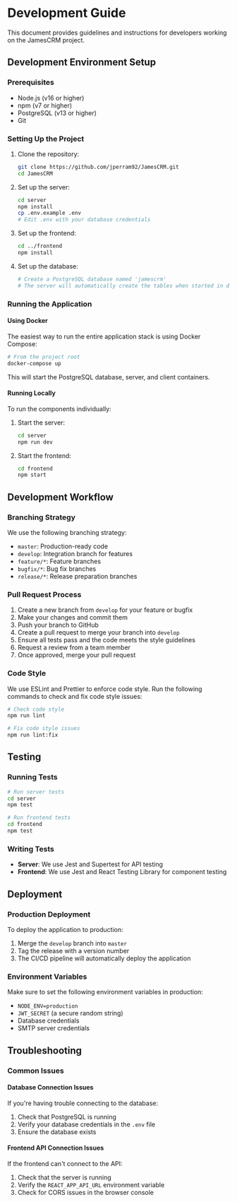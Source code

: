 # Development Guide

This document provides guidelines and instructions for developers working on the JamesCRM project.

## Development Environment Setup

### Prerequisites

- Node.js (v16 or higher)
- npm (v7 or higher)
- PostgreSQL (v13 or higher)
- Git

### Setting Up the Project

1. Clone the repository:
   ```bash
   git clone https://github.com/jperram92/JamesCRM.git
   cd JamesCRM
   ```

2. Set up the server:
   ```bash
   cd server
   npm install
   cp .env.example .env
   # Edit .env with your database credentials
   ```

3. Set up the frontend:
   ```bash
   cd ../frontend
   npm install
   ```

4. Set up the database:
   ```bash
   # Create a PostgreSQL database named 'jamescrm'
   # The server will automatically create the tables when started in development mode
   ```

### Running the Application

#### Using Docker

The easiest way to run the entire application stack is using Docker Compose:

```bash
# From the project root
docker-compose up
```

This will start the PostgreSQL database, server, and client containers.

#### Running Locally

To run the components individually:

1. Start the server:
   ```bash
   cd server
   npm run dev
   ```

2. Start the frontend:
   ```bash
   cd frontend
   npm start
   ```

## Development Workflow

### Branching Strategy

We use the following branching strategy:

- `master`: Production-ready code
- `develop`: Integration branch for features
- `feature/*`: Feature branches
- `bugfix/*`: Bug fix branches
- `release/*`: Release preparation branches

### Pull Request Process

1. Create a new branch from `develop` for your feature or bugfix
2. Make your changes and commit them
3. Push your branch to GitHub
4. Create a pull request to merge your branch into `develop`
5. Ensure all tests pass and the code meets the style guidelines
6. Request a review from a team member
7. Once approved, merge your pull request

### Code Style

We use ESLint and Prettier to enforce code style. Run the following commands to check and fix code style issues:

```bash
# Check code style
npm run lint

# Fix code style issues
npm run lint:fix
```

## Testing

### Running Tests

```bash
# Run server tests
cd server
npm test

# Run frontend tests
cd frontend
npm test
```

### Writing Tests

- **Server**: We use Jest and Supertest for API testing
- **Frontend**: We use Jest and React Testing Library for component testing

## Deployment

### Production Deployment

To deploy the application to production:

1. Merge the `develop` branch into `master`
2. Tag the release with a version number
3. The CI/CD pipeline will automatically deploy the application

### Environment Variables

Make sure to set the following environment variables in production:

- `NODE_ENV=production`
- `JWT_SECRET` (a secure random string)
- Database credentials
- SMTP server credentials

## Troubleshooting

### Common Issues

#### Database Connection Issues

If you're having trouble connecting to the database:

1. Check that PostgreSQL is running
2. Verify your database credentials in the `.env` file
3. Ensure the database exists

#### Frontend API Connection Issues

If the frontend can't connect to the API:

1. Check that the server is running
2. Verify the `REACT_APP_API_URL` environment variable
3. Check for CORS issues in the browser console

